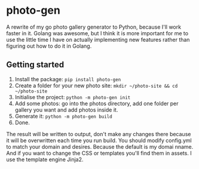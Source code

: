 # photo-gen
A rewrite of my go photo gallery generator to Python, because I'll work faster in it. Golang was awesome, but I think it is more important for me to use the little time I have on actually implementing new features rather than figuring out how to do it in Golang.

## Getting started
1. Install the package: `pip install photo-gen`
2. Create a folder for your new photo site: `mkdir ~/photo-site && cd ~/photo-site`
3. Initialise the project: `python -m photo-gen init`
4. Add some photos: go into the photos directory, add one folder per gallery you
   want and add photos inside it.
5. Generate it: `python -m photo-gen build`
6. Done.

The result will be written to output, don't make any changes there because it
will be overwritten each time you run build. You should modify config.yml to
match your domain and desires. Because the default is my domai nname. And if you
want to change the CSS or templates you'll find them in assets. I use the
template engine Jinja2. 
   
